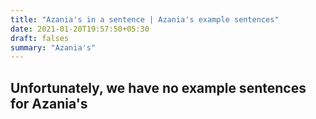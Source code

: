 ```yaml
---
title: "Azania's in a sentence | Azania's example sentences"
date: 2021-01-20T19:57:50+05:30
draft: falses
summary: "Azania's"
---
```

## Unfortunately, we have no example sentences for Azania's                 
